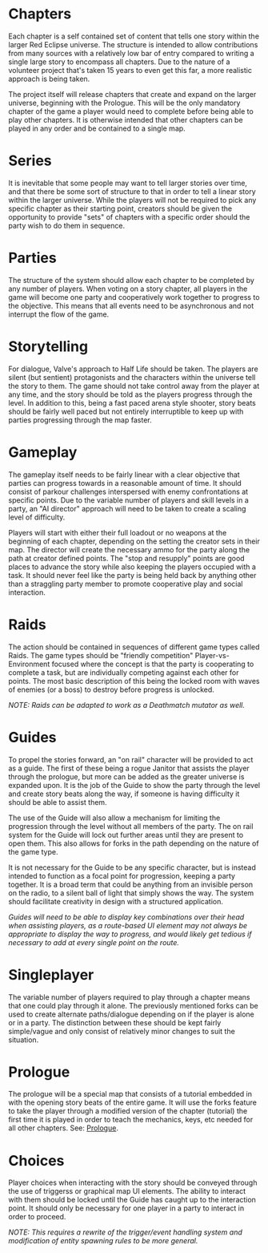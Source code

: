 # Chapters

Each chapter is a self contained set of content that tells one story within the larger Red Eclipse universe. The structure is intended to allow contributions from many sources with a relatively low bar of entry compared to writing a single large story to encompass all chapters. Due to the nature of a volunteer project that's taken 15 years to even get this far, a more realistic approach is being taken.

The project itself will release chapters that create and expand on the larger universe, beginning with the Prologue. This will be the only mandatory chapter of the game a player would need to complete before being able to play other chapters. It is otherwise intended that other chapters can be played in any order and be contained to a single map.

# Series

It is inevitable that some people may want to tell larger stories over time, and that there be some sort of structure to that in order to tell a linear story within the larger universe. While the players will not be required to pick any specific chapter as their starting point, creators should be given the opportunity to provide "sets" of chapters with a specific order should the party wish to do them in sequence.

# Parties

The structure of the system should allow each chapter to be completed by any number of players. When voting on a story chapter, all players in the game will become one party and cooperatively work together to progress to the objective. This means that all events need to be asynchronous and not interrupt the flow of the game.

# Storytelling

For dialogue, Valve's approach to Half Life should be taken. The players are silent (but sentient) protagonists and the characters within the universe tell the story to them. The game should not take control away from the player at any time, and the story should be told as the players progress through the level. In addition to this, being a fast paced arena style shooter, story beats should be fairly well paced but not entirely interruptible to keep up with parties progressing through the map faster.

# Gameplay

The gameplay itself needs to be fairly linear with a clear objective that parties can progress towards in a reasonable amount of time. It should consist of parkour challenges interspersed with enemy confrontations at specific points. Due to the variable number of players and skill levels in a party, an "AI director" approach will need to be taken to create a scaling level of difficulty.

Players will start with either their full loadout or no weapons at the beginning of each chapter, depending on the setting the creator sets in their map. The director will create the necessary ammo for the party along the path at creator defined points. The "stop and resupply" points are good places to advance the story while also keeping the players occupied with a task. It should never feel like the party is being held back by anything other than a straggling party member to promote cooperative play and social interaction.

# Raids

The action should be contained in sequences of different game types called Raids. The game types should be "friendly competition" Player-vs-Environment focused where the concept is that the party is cooperating to complete a task, but are individually competing against each other for points. The most basic description of this being the locked room with waves of enemies (or a boss) to destroy before progress is unlocked.

*NOTE: Raids can be adapted to work as a Deathmatch mutator as well.*

# Guides

To propel the stories forward, an "on rail" character will be provided to act as a guide. The first of these being a rogue Janitor that assists the player through the prologue, but more can be added as the greater universe is expanded upon. It is the job of the Guide to show the party through the level and create story beats along the way, if someone is having difficulty it should be able to assist them.

The use of the Guide will also allow a mechanism for limiting the progression through the level without all members of the party. The on rail system for the Guide will lock out further areas until they are present to open them. This also allows for forks in the path depending on the nature of the game type.

It is not necessary for the Guide to be any specific character, but is instead intended to function as a focal point for progression, keeping a party together. It is a broad term that could be anything from an invisible person on the radio, to a silent ball of light that simply shows the way. The system should facilitate creativity in design with a structured application.

*Guides will need to be able to display key combinations over their head when assisting players, as a route-based UI element may not always be appropriate to display the way to progress, and would likely get tedious if necessary to add at every single point on the route.*

# Singleplayer

The variable number of players required to play through a chapter means that one could play through it alone. The previously mentioned forks can be used to create alternate paths/dialogue depending on if the player is alone or in a party. The distinction between these should be kept fairly simple/vague and only consist of relatively minor changes to suit the situation.

# Prologue

The prologue will be a special map that consists of a tutorial embedded in with the opening story beats of the entire game. It will use the forks feature to take the player through a modified version of the chapter (tutorial) the first time it is played in order to teach the mechanics, keys, etc needed for all other chapters. See: [Prologue](Prologue.md).

# Choices

Player choices when interacting with the story should be conveyed through the use of triggerss or graphical map UI elements. The ability to interact with them should be locked until the Guide has caught up to the interaction point. It should only be necessary for one player in a party to interact in order to proceed.

*NOTE: This requires a rewrite of the trigger/event handling system and modification of entity spawning rules to be more general.*